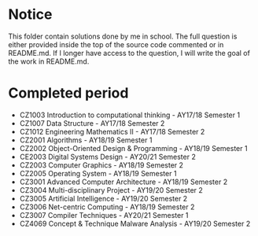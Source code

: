 # Notice #

This folder contain solutions done by me in school. The full question is either provided inside the top of the source code commented or in README.md. If I longer have access to the question, I will write the goal of the work in README.md.

# Completed period
* CZ1003 Introduction to computational thinking - AY17/18 Semester 1
* CZ1007 Data Structure - AY17/18 Semester 2
* CZ1012 Engineering Mathematics II - AY17/18 Semester 2
* CZ2001 Algorithms - AY18/19 Semester 1
* CZ2002 Object-Oriented Design & Programming - AY18/19 Semester 1
* CE2003 Digital Systems Design - AY20/21 Semester 2
* CZ2003 Computer Graphics - AY18/19 Semester 2
* CZ2005 Operating System - AY18/19 Semester 1
* CZ3001 Advanced Computer Architecture - AY18/19 Semester 2
* CZ3004 Multi-disciplinary Project - AY19/20 Semester 2
* CZ3005 Artificial Intelligence - AY19/20 Semester 2
* CZ3006 Net-centric Computing - AY18/19 Semester 2
* CZ3007 Compiler Techniques - AY20/21 Semester 1
* CZ4069 Concept & Technique Malware Analysis - AY19/20 Semester 2
